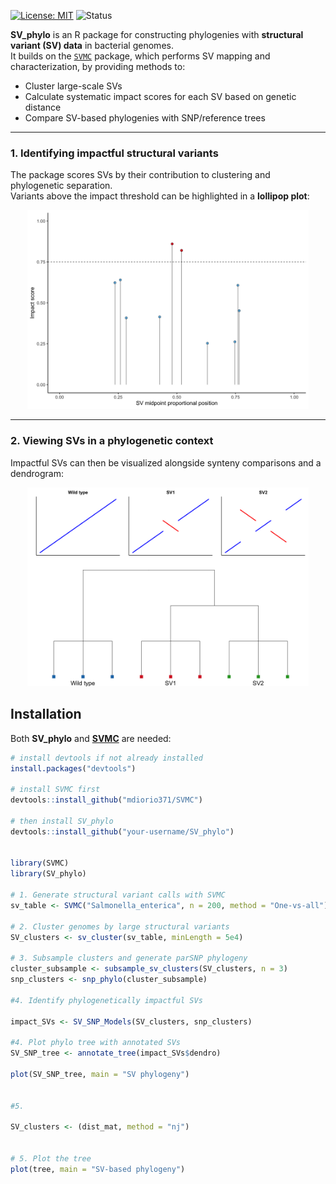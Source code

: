 [![License: MIT](https://img.shields.io/badge/License-MIT-yellow.svg)](LICENSE)
![Status](https://img.shields.io/badge/status-work--in--progress-orange)


**SV_phylo** is an R package for constructing phylogenies with **structural variant (SV) data** in bacterial genomes.  
It builds on the [`SVMC`](https://github.com/mdiorio371/SVMC) package, which performs SV mapping and characterization, by providing methods to:

- Cluster large-scale SVs
- Calculate systematic impact scores for each SV based on genetic distance
- Compare SV-based phylogenies with SNP/reference trees  

---


### 1. Identifying impactful structural variants
The package scores SVs by their contribution to clustering and phylogenetic separation.  
Variants above the impact threshold can be highlighted in a **lollipop plot**:


<p align="center">
  <img src="figures/impact_plot.png" width="450"/>
</p>

---

### 2. Viewing SVs in a phylogenetic context
Impactful SVs can then be visualized alongside synteny comparisons and a dendrogram:  

<p align="center">
  <img src="figures/sv_phylo.png" width="450"/>
</p>


## Installation

Both **SV_phylo** and [**SVMC**](https://github.com/mdiorio371/SVMC) are needed: 

```r
# install devtools if not already installed
install.packages("devtools")

# install SVMC first
devtools::install_github("mdiorio371/SVMC")

# then install SV_phylo
devtools::install_github("your-username/SV_phylo")


library(SVMC)
library(SV_phylo)

# 1. Generate structural variant calls with SVMC
sv_table <- SVMC("Salmonella_enterica", n = 200, method = "One-vs-all")

# 2. Cluster genomes by large structural variants
SV_clusters <- sv_cluster(sv_table, minLength = 5e4)

# 3. Subsample clusters and generate parSNP phylogeny
cluster_subsample <- subsample_sv_clusters(SV_clusters, n = 3)
snp_clusters <- snp_phylo(cluster_subsample)

#4. Identify phylogenetically impactful SVs

impact_SVs <- SV_SNP_Models(SV_clusters, snp_clusters)

#4. Plot phylo tree with annotated SVs
SV_SNP_tree <- annotate_tree(impact_SVs$dendro)

plot(SV_SNP_tree, main = "SV phylogeny")


#5. 

SV_clusters <- (dist_mat, method = "nj")


# 5. Plot the tree
plot(tree, main = "SV-based phylogeny")

```
